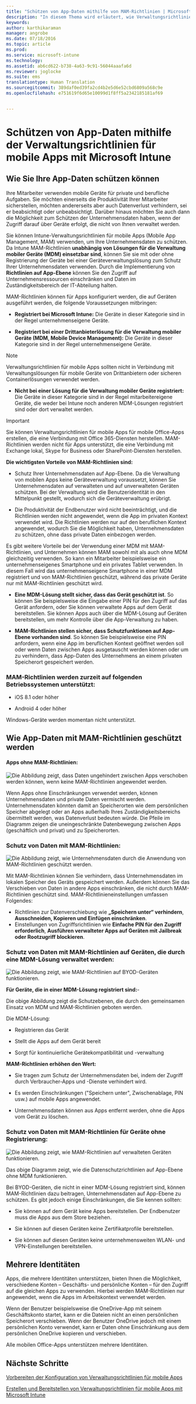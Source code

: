 ```yaml
---
title: "Schützen von App-Daten mithilfe von MAM-Richtlinien | Microsoft Intune"
description: "In diesem Thema wird erläutert, wie Verwaltungsrichtlinien für mobile Apps helfen können, Ihre Unternehmensdaten zu schützen, Datenverlust zu verhindern sowie persönliche und geschäftliche Daten voneinander zu trennen."
keywords: 
author: karthikaraman
manager: angrobe
ms.date: 07/18/2016
ms.topic: article
ms.prod: 
ms.service: microsoft-intune
ms.technology: 
ms.assetid: ab6cd622-b738-4a63-9c91-56044aaafa6d
ms.reviewer: joglocke
ms.suite: ems
translationtype: Human Translation
ms.sourcegitcommit: 389daf0ed39fa2cd4b2e5d6e52cbd6809a568c9e
ms.openlocfilehash: e751619f6d65e10099d1f8ff5a2342185181af69


---
```


# Schützen von App-Daten mithilfe der Verwaltungsrichtlinien für mobile Apps mit Microsoft Intune

## Wie Sie Ihre App-Daten schützen können
Ihre Mitarbeiter verwenden mobile Geräte für private und berufliche Aufgaben.  Sie möchten einerseits die Produktivität Ihrer Mitarbeiter sicherstellen, möchten andererseits aber auch Datenverlust verhindern, sei er beabsichtigt oder unbeabsichtigt.  Darüber hinaus möchten Sie auch dann die Möglichkeit zum Schützen der Unternehmensdaten haben, wenn der Zugriff darauf über Geräte erfolgt, die nicht von Ihnen verwaltet werden.

Sie können Intune-Verwaltungsrichtlinien für mobile Apps (Mobile App Management, MAM) verwenden, um Ihre Unternehmensdaten zu schützen. Da Intune MAM-Richtlinien **unabhängig von Lösungen für die Verwaltung mobiler Geräte (MDM) einsetzbar sind**, können Sie sie mit oder ohne Registrierung der Geräte bei einer Geräteverwaltungslösung zum Schutz Ihrer Unternehmensdaten verwenden. Durch die Implementierung von **Richtlinien auf App-Ebene** können Sie den Zugriff auf Unternehmensressourcen einschränken und Daten im Zuständigkeitsbereich der IT-Abteilung halten.

MAM-Richtlinien können für Apps konfiguriert werden, die auf Geräten ausgeführt werden, die folgende Voraussetzungen mitbringen:

- **Registriert bei Microsoft Intune:** Die Geräte in dieser Kategorie sind in der Regel unternehmenseigene Geräte.

-   **Registriert bei einer Drittanbieterlösung für die Verwaltung mobiler Geräte (MDM, Mobile Device Management):** Die Geräte in dieser Kategorie sind in der Regel unternehmenseigene Geräte.

  > [!NOTE]
  > Verwaltungsrichtlinien für mobile Apps sollten nicht in Verbindung mit Verwaltungslösungen für mobile Geräte von Drittanbietern oder sicheren Containerlösungen verwendet werden.

-   **Nicht bei einer Lösung für die Verwaltung mobiler Geräte registriert:** Die Geräte in dieser Kategorie sind in der Regel mitarbeitereigene Geräte, die weder bei Intune noch anderen MDM-Lösungen registriert sind oder dort verwaltet werden.

> [!IMPORTANT]
> Sie können Verwaltungsrichtlinien für mobile Apps für mobile Office-Apps erstellen, die eine Verbindung mit Office 365-Diensten herstellen. MAM-Richtlinien werden nicht für Apps unterstützt, die eine Verbindung mit Exchange lokal, Skype for Business oder SharePoint-Diensten herstellen.

**Die wichtigsten Vorteile von MAM-Richtlinien sind:**

-   Schutz Ihrer Unternehmensdaten auf App-Ebene.  Da die Verwaltung von mobilen Apps keine Geräteverwaltung voraussetzt, können Sie Unternehmensdaten auf verwalteten und auf unverwalteten Geräten schützen. Bei der Verwaltung wird die Benutzeridentität in den Mittelpunkt gestellt, wodurch sich die Geräteverwaltung erübrigt.

-   Die Produktivität der Endbenutzer wird nicht beeinträchtigt, und die Richtlinien werden nicht angewendet, wenn die App im privaten Kontext verwendet wird.  Die Richtlinien werden nur auf den beruflichen Kontext angewendet, wodurch Sie die Möglichkeit haben, Unternehmensdaten zu schützen, ohne dass private Daten einbezogen werden.

Es gibt weitere Vorteile bei der Verwendung einer MDM mit MAM-Richtlinien, und Unternehmen können MAM sowohl mit als auch ohne MDM gleichzeitig verwenden. So kann ein Mitarbeiter beispielsweise ein unternehmenseigenes Smartphone und ein privates Tablet verwenden.  In diesem Fall wird das unternehmenseigene Smartphone in einer MDM registriert und von MAM-Richtlinien geschützt, während das private Geräte nur mit MAM-Richtlinien geschützt wird.

- **Eine MDM-Lösung stellt sicher, dass das Gerät geschützt ist**.  So können Sie beispielsweise die Eingabe einer PIN für den Zugriff auf das Gerät anfordern, oder Sie können verwaltete Apps auf dem Gerät bereitstellen. Sie können Apps auch über die MDM-Lösung auf Geräten bereitstellen, um mehr Kontrolle über die App-Verwaltung zu haben.

- **MAM-Richtlinien stellen sicher, dass Schutzfunktionen auf App-Ebene vorhanden sind**. So können Sie beispielsweise eine PIN anfordern, wenn eine App im beruflichen Kontext geöffnet werden soll oder wenn Daten zwischen Apps ausgetauscht werden können oder um zu verhindern, dass App-Daten des Unternehmens an einem privaten Speicherort gespeichert werden.


### MAM-Richtlinien werden zurzeit auf folgenden Betriebssystemen unterstützt:
-   iOS 8.1 oder höher

-   Android 4 oder höher

Windows-Geräte werden momentan nicht unterstützt.
##  Wie App-Daten mit MAM-Richtlinien geschützt werden

####  Apps ohne MAM-Richtlinien:

![Die Abbildung zeigt, dass Daten ungehindert zwischen Apps verschoben werden können, wenn keine MAM-Richtlinien angewendet werden.](../media/Apps_without_MAM_policies.png)

Wenn Apps ohne Einschränkungen verwendet werden, können Unternehmensdaten und private Daten vermischt werden.  Unternehmensdaten könnten damit an Speicherorten wie dem persönlichen Speicher abgelegt oder an Apps außerhalb Ihres Zuständigkeitsbereichs übermittelt werden, was Datenverlust bedeuten würde. Die Pfeile im Diagramm zeigen die uneingeschränkte Datenbewegung zwischen Apps (geschäftlich und privat) und zu Speicherorten.

### Schutz von Daten mit MAM-Richtlinien:

![Die Abbildung zeigt, wie Unternehmensdaten durch die Anwendung von MAM-Richtlinien geschützt werden. ](../media/Apps_with_mobile_app_policies.png)

Mit MAM-Richtlinien können Sie verhindern, dass Unternehmensdaten im lokalen Speicher des Geräts gespeichert werden. Außerdem können Sie das Verschieben von Daten in andere Apps einschränken, die nicht durch MAM-Richtlinien geschützt sind. MAM-Richtlinieneinstellungen umfassen Folgendes:
- Richtlinien zur Datenverschiebung wie **„Speichern unter“ verhindern**, **Ausschneiden, Kopieren und Einfügen einschränken**.
- Einstellungen von Zugriffsrichtlinien wie **Einfache PIN für den Zugriff erforderlich**, **Ausführen verwalteter Apps auf Geräten mit Jailbreak oder Rootzugriff blockieren**.

### Schutz von Daten mit MAM-Richtlinien auf Geräten, die durch eine MDM-Lösung verwaltet werden:

![Die Abbildung zeigt, wie MAM-Richtlinien auf BYOD-Geräten funktionieren.](../media/MAM_BYOD_November.png)

**Für Geräte, die in einer MDM-Lösung registriert sind:**-

Die obige Abbildung zeigt die Schutzebenen, die durch den gemeinsamen Einsatz von MDM und MAM-Richtlinien geboten werden.

Die MDM-Lösung:

-   Registrieren das Gerät

-   Stellt die Apps auf dem Gerät bereit

-   Sorgt für kontinuierliche Gerätekompatibilität und -verwaltung

**MAM-Richtlinien erhöhen den Wert:**

-   Sie tragen zum Schutz der Unternehmensdaten bei, indem der Zugriff durch Verbraucher-Apps und -Dienste verhindert wird.

-   Es werden Einschränkungen ("Speichern unter", Zwischenablage, PIN usw.) auf mobile Apps angewendet.

-   Unternehmensdaten können aus Apps entfernt werden, ohne die Apps vom Gerät zu löschen.


### Schutz von Daten mit MAM-Richtlinien für Geräte ohne Registrierung:

![Die Abbildung zeigt, wie MAM-Richtlinien auf verwalteten Geräten funktionieren.](../media/MAM_ManagedDevices_November.png)

Das obige Diagramm zeigt, wie die Datenschutzrichtlinien auf App-Ebene ohne MDM funktionieren.

Bei BYOD-Geräten, die nicht in einer MDM-Lösung registriert sind, können MAM-Richtlinien dazu beitragen, Unternehmensdaten auf App-Ebene zu schützen.
Es gibt jedoch einige Einschränkungen, die Sie kennen sollten:

-   Sie können auf dem Gerät keine Apps bereitstellen.  Der Endbenutzer muss die Apps aus dem Store beziehen.

-   Sie können auf diesen Geräten keine Zertifikatprofile bereitstellen.

-   Sie können auf diesen Geräten keine unternehmensweiten WLAN- und VPN-Einstellungen bereitstellen.


## Mehrere Identitäten

Apps, die mehrere Identitäten unterstützen, bieten Ihnen die Möglichkeit, verschiedene Konten – Geschäfts- und persönliche Konten – für den Zugriff auf die gleichen Apps zu verwenden. Hierbei werden MAM-Richtlinien nur angewendet, wenn die Apps im Arbeitskontext verwendet werden.  

Wenn der Benutzer beispielsweise die OneDrive-App mit seinem Geschäftskonto startet, kann er die Dateien nicht an einen persönlichen Speicherort verschieben. Wenn der Benutzer OneDrive jedoch mit einem persönlichen Konto verwendet, kann er Daten ohne Einschränkung aus dem persönlichen OneDrive kopieren und verschieben.  

Alle mobilen Office-Apps unterstützen mehrere Identitäten.

##  Nächste Schritte
[Vorbereiten der Konfiguration von Verwaltungsrichtlinien für mobile Apps](get-ready-to-configure-mobile-app-management-policies-with-microsoft-intune.md)

[Erstellen und Bereitstellen von Verwaltungsrichtlinien für mobile Apps mit Microsoft Intune](create-and-deploy-mobile-app-management-policies-with-microsoft-intune.md)



<!--HONumber=Oct16_HO3-->



